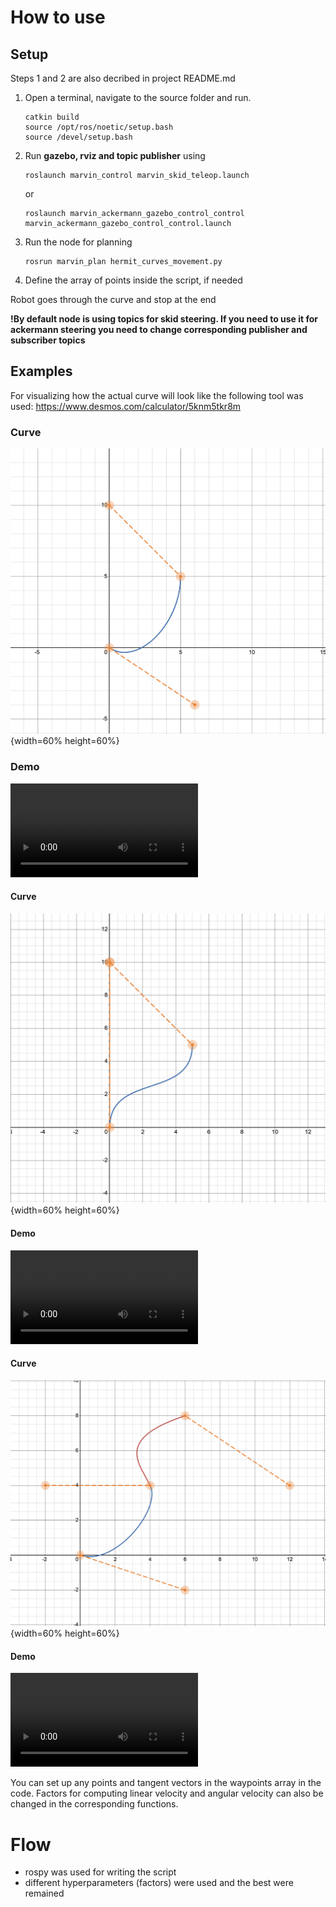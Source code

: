 # How to use

## Setup
Steps 1 and 2 are also decribed in project README.md
1. Open a terminal, navigate to the source folder and run.
    ```
    catkin build
    source /opt/ros/noetic/setup.bash
    source /devel/setup.bash
    ```

2. Run **gazebo, rviz and topic publisher** using
    ```
    roslaunch marvin_control marvin_skid_teleop.launch
    ```
    or
    ```
    roslaunch marvin_ackermann_gazebo_control_control marvin_ackermann_gazebo_control_control.launch 
    ```

3. Run the node for planning
    ```
    rosrun marvin_plan hermit_curves_movement.py
    ```

4. Define the array of points inside the script, if needed

Robot goes through the curve and stop at the end

**!By default node is using topics for skid steering. If you need to use it for ackermann steering you need to change corresponding publisher and subscriber topics** 

## Examples

For visualizing how the actual curve will look like the following tool was used: https://www.desmos.com/calculator/5knm5tkr8m

### Curve
![](../../docs/viz1.png){width=60% height=60%}

### Demo
![](../../docs/hermit1.mov)

#### Curve
![](../../docs/viz2.png){width=60% height=60%}

#### Demo
![](../../docs/hermit2.mov)

#### Curve 
![](../../docs/viz3.png){width=60% height=60%}

#### Demo
<!-- video3 -->
![](../../docs/hermit3.mov)

You can set up any points and tangent vectors in the waypoints array in the code. Factors for computing linear velocity and angular velocity can also be changed in the corresponding functions.

# Flow

* rospy was used for writing the script
* different hyperparameters (factors) were used and the best were remained
